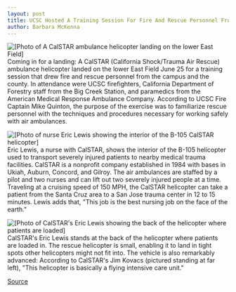 ```yaml
---
layout: post
title: UCSC Hosted A Training Session For Fire And Rescue Personnel From Campus And The County
author: Barbara McKenna
---
```


![\[Photo of A CalSTAR ambulance helicopter landing on the lower East Field\]][1] Coming in for a landing: A CalSTAR (California Shock/Trauma Air Rescue) ambulance helicopter landed on the lower East Field June 25 for a training session that drew fire and rescue personnel from the campus and the county. In attendance were UCSC firefighters, California Department of Forestry staff from the Big Creek Station, and paramedics from the American Medical Response Ambulance Company. According to UCSC Fire Captain Mike Quinton, the purpose of the exercise was to familiarize rescue personnel with the techniques and procedures necessary for working safely with air ambulances.

![\[Photo of nurse Eric Lewis showing the interior of the B-105 CalSTAR helicopter\]][2] Eric Lewis, a nurse with CalSTAR, shows the interior of the B-105 helicopter used to transport severely injured patients to nearby medical trauma facilities. CalSTAR is a nonprofit company established in 1984 with bases in Ukiah, Auburn, Concord, and Gilroy. The air ambulances are staffed by a pilot and two nurses and can lift out two severely injured people at a time. Traveling at a cruising speed of 150 MPH, the CalSTAR helicopter can take a patient from the Santa Cruz area to a San Jose trauma center in 12 to 15 minutes. Lewis adds that, "This job is the best nursing job on the face of the earth."

![\[Photo of CalSTAR's Eric Lewis showing the back of the helicopter where patients are loaded\]][1] CalSTAR's Eric Lewis stands at the back of the helicopter where patients are loaded in. The rescue helicopter is small, enabling it to land in tight spots other helicopters might not fit into. The vehicle is also remarkably advanced: According to CalSTAR's Jim Kovacs (pictured standing at far left), "This helicopter is basically a flying intensive care unit."

[1]: http://www1.ucsc.edu/oncampus/currents/97-98/art/helicopter.98-06-29.gif
[2]: http://www1.ucsc.edu/oncampus/currents/97-98/art/helicopter.side.98-06-29.gif
[3]: http://www1.ucsc.edu/oncampus/currents/97-98/art/helicopter.back.98-06-29.gif

[Source](http://www1.ucsc.edu/oncampus/currents/97-98/06-29/calstar.htm "Permalink to UCSC hosted a training session for fire and rescue personnel from campus and the county: 06-29-98")
